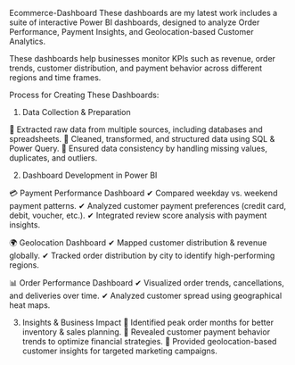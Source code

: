 Ecommerce-Dashboard
These dashboards are my latest work includes a suite of interactive Power BI dashboards, designed to analyze Order Performance, Payment Insights, and Geolocation-based Customer Analytics.

 These dashboards help businesses monitor KPIs such as revenue, order trends, customer distribution, and payment behavior across different regions and time frames.

Process for Creating These Dashboards:

1. Data Collection & Preparation

📌 Extracted raw data from multiple sources, including databases and spreadsheets.
 📌 Cleaned, transformed, and structured data using SQL & Power Query.
 📌 Ensured data consistency by handling missing values, duplicates, and outliers.

2. Dashboard Development in Power BI

💳 Payment Performance Dashboard
✔ Compared weekday vs. weekend payment patterns.
✔ Analyzed customer payment preferences (credit card, debit, voucher, etc.).
✔ Integrated review score analysis with payment insights.

🌍 Geolocation Dashboard
 ✔ Mapped customer distribution & revenue globally.
 ✔ Tracked order distribution by city to identify high-performing regions.

📊 Order Performance Dashboard
 ✔ Visualized order trends, cancellations, and deliveries over time.
 ✔ Analyzed customer spread using geographical heat maps.

3. Insights & Business Impact
📌 Identified peak order months for better inventory & sales planning.
 📌 Revealed customer payment behavior trends to optimize financial strategies.
 📌 Provided geolocation-based customer insights for targeted marketing campaigns.
